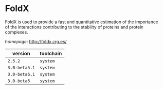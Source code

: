 # FoldX

FoldX is used to provide a fast and quantitative estimation of the importance of the interactions  contributing to the stability of proteins and protein complexes.

*homepage*: <http://foldx.crg.es/>

version | toolchain
--------|----------
``2.5.2`` | ``system``
``3.0-beta5.1`` | ``system``
``3.0-beta6.1`` | ``system``
``3.0-beta6`` | ``system``
